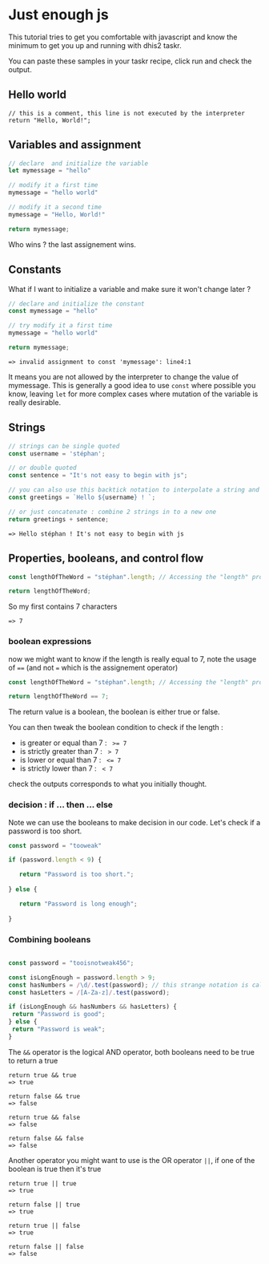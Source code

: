 # Just enough js

This tutorial tries to get you comfortable with javascript and know the minimum to get you up and running with dhis2 taskr.

You can paste these samples in your taskr recipe, click run and check the output.

## Hello world

```
// this is a comment, this line is not executed by the interpreter
return "Hello, World!";

```

## Variables and assignment


```js
// declare  and initialize the variable
let mymessage = "hello"

// modify it a first time
mymessage = "hello world"

// modify it a second time
mymessage = "Hello, World!"

return mymessage;

```

Who wins ? the last assignement wins.


## Constants

What if I want to initialize a variable and make sure it won't change later ?

```js
// declare and initialize the constant
const mymessage = "hello"

// try modify it a first time
mymessage = "hello world"

return mymessage;

```

```
=> invalid assignment to const 'mymessage': line4:1
```

It means you are not allowed by the interpreter to change the value of mymessage.
This is generally  a good idea to use `const` where possible you know, leaving `let` for more complex cases where mutation of the variable is really desirable.



## Strings

```js
// strings can be single quoted
const username = 'stéphan';

// or double quoted
const sentence = "It's not easy to begin with js";

// you can also use this backtick notation to interpolate a string and inject the value of the constant username into it
const greetings = `Hello ${username} ! `;

// or just concatenate : combine 2 strings in to a new one
return greetings + sentence;

```

`
=> Hello stéphan ! It's not easy to begin with js
`

## Properties, booleans, and control flow

```js
const lengthOfTheWord = "stéphan".length; // Accessing the "length" property of a string

return lengthOfTheWord;

```
So my first contains 7 characters 

`
=> 7
`

### boolean expressions

now we might want to know if the length is really equal to 7, note the usage of `==` (and not `=` which is the assignement operator) 

```js
const lengthOfTheWord = "stéphan".length; // Accessing the "length" property of a string

return lengthOfTheWord == 7;
```

The return value is a boolean, the boolean is either true or false.

You can then tweak the boolean condition to check if the length :

 * is greater or equal than 7 : ` >= 7`
 * is strictly greater than 7 : ` > 7`
 * is lower or equal than 7 : ` <= 7`
 * is strictly lower than 7 : ` < 7`
 
 check the outputs corresponds to what you initially thought.
 
 ### decision : if ... then ... else
 
 Note we can use the booleans to make decision in our code. 
 Let's check if a password is too short.
 
 ```js
 const password = "tooweak"
 
 if (password.length < 9) {
 
    return "Password is too short.";
    
 } else {
 
    return "Password is long enough";
    
 }
 ```
### Combining booleans


 ```js
 
const password = "tooisnotweak456";

const isLongEnough = password.length > 9;
const hasNumbers = /\d/.test(password); // this strange notation is called a regexp, we will see that later
const hasLetters = /[A-Za-z]/.test(password);

if (isLongEnough && hasNumbers && hasLetters) {
  return "Password is good";
} else {
  return "Password is weak";
}
 
 ```
 
 The `&&` operator is the logical AND operator, both booleans need to be true to return a true
 
 ```
 return true && true 
 => true
 
 return false && true 
 => false

 return true && false
 => false
 
 return false && false
 => false
 ```

Another operator you might want to use is the OR operator `||`, if one of the boolean is true then it's true

 ```
 return true || true 
 => true
 
 return false || true 
 => true

 return true || false
 => true
 
 return false || false
 => false
 ```
